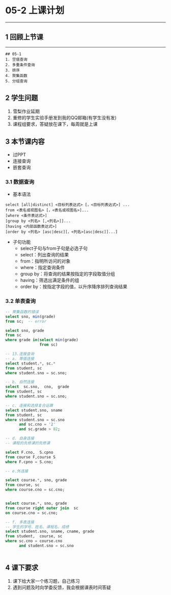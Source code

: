 # 05-2 上课计划  
---
## 1 回顾上节课  
---
```05-1
## 05-1
1. 空值查询  
2. 多重条件查询  
3. 排序
4. 聚集函数   
5. 分组查询  
```

## 2 学生问题   
1. 雪梨作业延期    
2. 重修的学生实验手册发到我的QQ邮箱(有学生没有发)    
3. 课程组要求，答疑放在课下，每周就是上课


## 3 本节课内容      
- 过PPT
- 连接查询  
- 嵌套查询
### 3.1 数据查询    
- 基本语法   
```
select [all|distinct] <目标列表达式> [，<目标列表达式>] ...
from <表名或视图名> [，<表名或视图名>]...
[where <条件表达式>]
[group by <列名> [,<列名>]]...
[having <内部函数表达式>]
[order by <列名> [asc|desc][，<列名>[asc|desc]]...]
```

- 子句功能  
	- select子句与from子句是必选子句  
	- select：列出查询的结果  
	- from：指明所访问的对象  
	- where：指定查询条件   
	- group by：将查询的结果按指定的字段取值分组  
	- having：筛选出满足条件的组  
	- order by：按指定字段的值，以升序降序排列查询结果    
### 3.2 单表查询  

```SQL
-- 聚集函数的错误  
select sno, min(grade)
from sc;  -- error

select sno, grade
from sc 
where grade in(select min(grade)
               from sc)

-- 13.连接查询  
-- a. 等值连接  
select student.*, sc.*
from student, sc
where student.sno = sc.sno;

-- b. 自然连接  
select  sc.sno,  cno,  grade
from student, sc
where student.sno = sc.sno;

-- c. 连接和选择复合运算  
select student.sno, sname
from student, sc
where student.sno = sc.sno
      and sc.cno = '2'
      and sc.grade > 82;

-- d. 自身连接  
-- 课程的先修课的先修课  

select F.cno,  S.cpno
from course F,course S
where F.cpno = S.cno;

-- e.外连接  

select course.*, sno, grade
from course, sc
where course.cno = sc.cno;


select course.*, sno, grade
from course right outer join  sc
on course.cno = sc.cno;

-- f. 多表连接  
-- 学生的学号、姓名、课程名、成绩
select student.sno, sname, cname, grade 
from student,  course, sc 
where sc.cno = course.cno
      and student.sno = sc.sno
      
```




## 4 课下要求  
1. 课下给大家一个练习题，自己练习    
2. 遇到问题及时向学委反馈，我会根据课表时间答疑    




